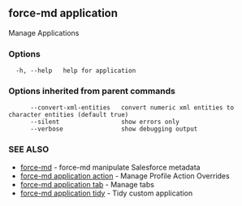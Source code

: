 ## force-md application

Manage Applications

### Options

```
  -h, --help   help for application
```

### Options inherited from parent commands

```
      --convert-xml-entities   convert numeric xml entities to character entities (default true)
      --silent                 show errors only
      --verbose                show debugging output
```

### SEE ALSO

* [force-md](force-md.md)	 - force-md manipulate Salesforce metadata
* [force-md application action](force-md_application_action.md)	 - Manage Profile Action Overrides 
* [force-md application tab](force-md_application_tab.md)	 - Manage tabs
* [force-md application tidy](force-md_application_tidy.md)	 - Tidy custom application

